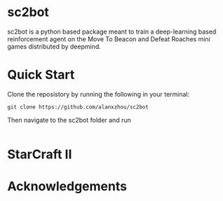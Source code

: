 # sc2bot

sc2bot is a python based package meant to train a deep-learning based reinforcement agent on the Move To Beacon and Defeat Roaches mini games distributed by deepmind.

# Quick Start
Clone the reposistory by running the following in your terminal:
```
git clone https://github.com/alanxzhou/sc2bot
```
Then navigate to the sc2bot folder and run
```

```

# StarCraft II

# Acknowledgements
